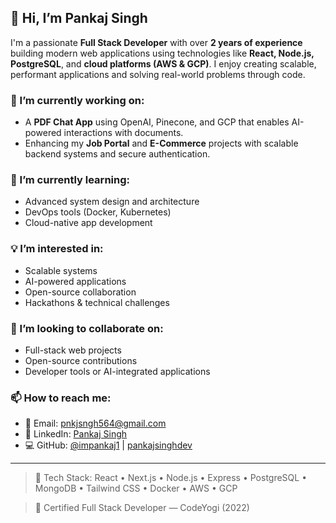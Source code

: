 ## 👋 Hi, I’m Pankaj Singh

I'm a passionate **Full Stack Developer** with over **2 years of experience** building modern web applications using technologies like **React, Node.js, PostgreSQL**, and **cloud platforms (AWS & GCP)**. I enjoy creating scalable, performant applications and solving real-world problems through code.

### 🔭 I’m currently working on:
- A **PDF Chat App** using OpenAI, Pinecone, and GCP that enables AI-powered interactions with documents.
- Enhancing my **Job Portal** and **E-Commerce** projects with scalable backend systems and secure authentication.

### 🌱 I’m currently learning:
- Advanced system design and architecture
- DevOps tools (Docker, Kubernetes)
- Cloud-native app development

### 💡 I’m interested in:
- Scalable systems
- AI-powered applications
- Open-source collaboration
- Hackathons & technical challenges

### 🤝 I’m looking to collaborate on:
- Full-stack web projects
- Open-source contributions
- Developer tools or AI-integrated applications

### 📫 How to reach me:
- 📧 Email: [pnkjsngh564@gmail.com](mailto:pnkjsngh564@gmail.com)
- 🔗 LinkedIn: [Pankaj Singh](https://www.linkedin.com/in/pankaj-singh-144778221/)
- 💻 GitHub: [@impankaj1](https://github.com/impankaj1) | [pankajsinghdev](https://github.com/pankajsinghdev)

---

> 🚀 Tech Stack: React • Next.js • Node.js • Express • PostgreSQL • MongoDB • Tailwind CSS • Docker • AWS • GCP

> 📜 Certified Full Stack Developer — CodeYogi (2022)
